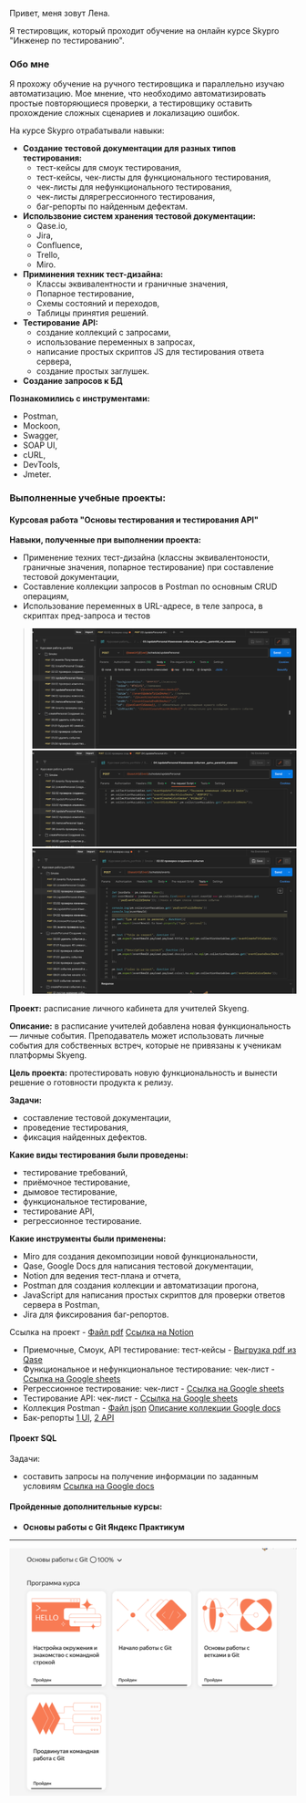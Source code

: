 Привет, меня зовут Лена.

Я тестировщик, который проходит обучение на онлайн курсе Skypro "Инженер по тестированию".
### Обо мне
Я прохожу обучение на ручного тестировщика и параллельно изучаю автоматизацию. Мое мнение, что необходимо автоматизировать простые повторяющиеся проверки, 
а тестировщику оставить прохождение сложных сценариев и локализацию ошибок.

На курсе Skypro отрабатывали навыки:
- **Создание тестовой документации для разных типов тестирования:**
  - тест-кейсы для смоук тестирования,
  - тест-кейсы, чек-листы для функционального тестирования,
  - чек-листы для нефункционального тестирования,
  - чек-листы длярегрессионного тестирования,
  - баг-репорты по найденным дефектам.
- **Использвоние систем хранения тестовой документации:**
  - Qase.io,
  - Jira,
  - Confluence,
  - Trello,
  - Miro.
- **Приминения техник тест-дизайна:**
  - Классы эквивалентности и граничные значения,
  - Попарное тестирование,
  - Схемы состояний и переходов,
  - Таблицы принятия решений.
- **Тестирование API:**
  - создание коллекций с запросами,
  - использование переменных в запросах,
  - написание простых скриптов JS для тестирования ответа сервера,
  - создание простых заглушек.
- **Создание запросов к БД**

**Познакомились с инструментами:**
- Postman,
- Mockoon,
- Swagger,
- SOAP UI,
- cURL,
- DevTools,
- Jmeter.

### Выполненные учебные проекты:
#### Курсовая работа "Основы тестирования и тестирования API"

**Навыки, полученные при выполнении проекта:**
- Применение техних тест-дизайна (классны эквивалентоности, граничные значения, попарное тестирование) при составление тестовой документации,
- Составление коллекции запросов в Postman по основным CRUD операциям,
- Использование переменных в URL-адресе, в теле запроса, в скриптах пред-запроса и тестов
> ![Screenshot скрипты в теле запроса](https://github.com/pakhomova-ev/portfolio/blob/main/body_script.png)
![Screenshot скрипты во вкладке пред-запрос](https://github.com/pakhomova-ev/portfolio/blob/main/pre-req_script.png)
![Screenshot скрипты во вкладке  тест](https://github.com/pakhomova-ev/portfolio/blob/main/test_script.png)

**Проект:** расписание личного кабинета для учителей Skyeng.

**Описание:** в расписание учителей добавлена новая функциональность — личные события. Преподаватель может использовать личные события для собственных встреч, которые не привязаны к ученикам платформы Skyeng.

**Цель проекта:** протестировать новую функциональность и вынести решение о готовности продукта к релизу.

**Задачи:**
- составление тестовой документации,
- проведение тестирования,
- фиксация найденных дефектов.

**Какие виды тестирования были проведены:**
- тестирование требований,
- приёмочное тестирование,
- дымовое тестирование,
- функциональное тестирование,
- тестирование API,
- регрессионное тестирование.

**Какие инструменты были применены:**
- Miro для создания декомпозиции новой функциональности,
- Qase, Google Docs для написания тестовой документации,
- Notion для ведения тест-плана и отчета,
- Postman для создания коллекции и автоматизации прогона,
- JavaScript для написания простых скриптов для проверки ответов сервера в Postman,
- Jira для фиксирования баг-репортов.


Ссылка на проект - [Файл pdf](https://drive.google.com/file/d/1Jz6y8WBe8ZmFJe4_3tEoKAh84gbdsnT9/view?usp=drive_link) 
[Ссылка на Notion](https://flowery-singer-90b.notion.site/API-637d7acc6c38489c85c454ea351f7203)
- Приемочные, Смоук, API тестирование:
тест-кейсы - [Выгрузка pdf из Qase](https://drive.google.com/file/d/1o9qEQg56pQDn2oFbsI-EqPvUHHsk2fht/view?usp=drive_link)
- Функциональное и нефункциональное тестирование:
чек-лист - [Ссылка на Google sheets](https://docs.google.com/spreadsheets/d/12Ny254w8bk2Ce02dJcd0CJjyaj38U9hh5utki9CycpU/edit?usp=sharing)
- Регрессионное тестирование:
чек-лист - [Ссылка на Google sheets](https://docs.google.com/spreadsheets/d/12Ny254w8bk2Ce02dJcd0CJjyaj38U9hh5utki9CycpU/edit?usp=sharing)
- Тестирование API:
чек-лист - [Ссылка на Google sheets](https://docs.google.com/spreadsheets/d/1B41XkvrsvFOxOj2LnSz-Ad_u355fAjk8TwSJPz0lbYY/edit?usp=sharing)
- Коллекция Postman - [Файл json](https://drive.google.com/file/d/1JVexw2f3Xlw0iz08RHEc65IStPZDaH4l/view?usp=drive_link)
[Описание коллекции Google docs](https://docs.google.com/document/d/10LNi-ivEt2fk4F0EbN7iAHfL-XeYGSsXInnZt59WWBk/edit?usp=drive_link)
- Бак-репорты [1 UI](https://drive.google.com/file/d/1peVXKeCg5QXUWP3GMYjsTQt6r62WWd5I/view?usp=drive_link "Тестирование через UI"), [2 API](https://drive.google.com/file/d/17dwtrKogjUxcIgvAGjMHWDt7GHg2KBbH/view?usp=drive_link "Тестирование API Postman")

#### Проект SQL
Задачи:
- составить запросы на получение информации по заданным условиям
[Ссылка на Google docs](https://docs.google.com/document/d/1ynK-Lz99XTTP4KhFsc4taSHFVmiLP3vJHErw2oY3Ung/edit?usp=sharing)

#### Пройденные дополнительные курсы:
- **Основы работы с Git Яндекс Практикум**
-------------------------------------------
![Screenshot completed Git course](https://github.com/pakhomova-ev/portfolio/blob/6e41c27e271af0cff95f647ef78a7e3bbfeb7724/Screenshot%202023-12-22%20at%2015.56.24.png)




